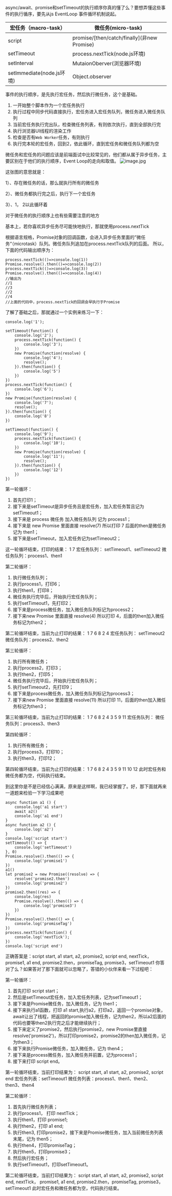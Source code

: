 async/await、promise和setTimeout的执行顺序你真的懂了么？要想弄懂这些事件的执行循序，要先从js EventLoop 事件循环机制说起。

| 宏任务（macro-task） | 微任务(micro-task) |
| ----- | ----- |
| script | promise/[then/catch/finally](非new Promise) |
| setTimeout | process.nextTick(node.js环境) |
| setInterval | MutaionOberver(浏览器环境) |
| setImmediate(node.js环境) | Object.observer |

事件的执行顺序，是先执行宏任务，然后执行微任务，这个是基础。
1. 一开始整个脚本作为一个宏任务执行
2. 执行过程中同步代码直接执行，宏任务进入宏任务队列，微任务进入微任务队列
3. 当前宏任务执行完出队，检查微任务列表，有则依次执行，直到全部执行完
4. 执行浏览器UI线程的渲染工作
5. 检查是否有`Web Worker`任务，有则执行
6. 执行完本轮的宏任务，回到2，依此循环，直到宏任务和微任务队列都为空

微任务和宏任务的问题应该是前端面试中比较常见的，他们都从属于异步任务，主要区别在于他们的执行顺序，Event Loop的走向和取值。
![image.jpg](../../images/js/eventLoop.jpg)

这张图的意思就是：

1）、存在微任务的话，那么就执行所有的微任务

2）、微任务都执行完之后，执行下一个宏任务

3）、1， 2以此循环着

对于微任务的执行顺序上也有些需要注意的地方

基本上，若你喜欢异步任务尽可能快地执行，那就使用process.nextTick

根据语言规格，Promise对象的回调函数，会进入异步任务里面的”微任务“（microtask）队列。微任务队列追加在process.nextTick队列的后面。
所以，下面的代码输出顺序为：
```
process.nextTick(()=>console.log(1))
Promise.resolve().then(()=>console.log(2))
process.nextTick(()=>console.log(3))
Promise.resolve().then(()=>console.log(4))
//输出为
//1
//3
//2
//4
//上面的代码中，process.nextTick的回调会早执行于Promise
```

了解了基础之后，那就通过一个实例来练习一下：

```
console.log('1');

setTimeout(function() {
    console.log('2');
    process.nextTick(function() {
        console.log('3');
    })
    new Promise(function(resolve) {
        console.log('4');
        resolve();
    }).then(function() {
        console.log('5')
    })
})
process.nextTick(function() {
    console.log('6');
})
new Promise(function(resolve) {
    console.log('7');
    resolve();
}).then(function() {
    console.log('8')
})

setTimeout(function() {
    console.log('9');
    process.nextTick(function() {
        console.log('10');
    })
    new Promise(function(resolve) {
        console.log('11');
        resolve();
    }).then(function() {
        console.log('12')
    })
})
```

第一轮循环：
1. 首先打印1；
2. 接下来是setTimeout是异步任务且是宏任务，加入宏任务暂且记为 setTimeout1；
3. 接下来是 process 微任务 加入微任务队列 记为 process1；
4. 接下来是 new Promise 里面直接 resolve(7) 所以打印 7 后面的then是微任务 记为 then1；
5. 接下来是setTimeout，加入宏任务记为setTimeout2；

这一轮循环结束，打印的结果： 1 7
宏任务队列： setTimeout1、setTimeout2
微任务队列：process1、then1

第二轮循环：
1. 执行微任务队列；
2. 执行process1，打印6；
3. 执行then1，打印8；
4. 微任务执行完毕后，开始执行宏任务队列；
5. 执行setTimeout1，先打印2；
6. 接下来是process微任务，加入微任务队列标记为process2；
7. 接下来new Promise 里面直接 resolve(4) 所以打印 4，后面的then加入微任务标记为then2；


第二轮循环结束，当前为止打印的结果： 1 7 6 8 2 4 
宏任务队列： setTimeout2
微任务队列：process2、then2

第三轮循环：
1. 执行所有微任务；
2. 执行process2，打印3；
3. 执行then2，打印5；
4. 微任务执行完毕后，开始执行宏任务队列；
5. 执行setTimeout2，先打印9；
6. 接下来是process微任务，加入微任务队列标记为process3；
7. 接下来new Promise 里面直接 resolve(11) 所以打印 11，后面的then加入微任务标记为then3；

第三轮循环结束，当前为止打印的结果： 1 7 6 8 2 4 3 5 9 11
宏任务队列： 
微任务队列：process3、then3

第四轮循环：
1. 执行所有微任务；
2. 执行process3，打印10；
3. 执行then3，打印12；

第四轮循环结束，当前为止打印的结果： 1 7 6 8 2 4 3 5 9 11 10 12
此时宏任务和微任务都为空，代码执行结束。

到这里你是不是已经信心满满，原来是这样啊，我已经掌握了。好，那下面就再来一道题来检验一下学习成果吧

```
async function a1 () {
    console.log('a1 start')
    await a2()
    console.log('a1 end')
}
async function a2 () {
    console.log('a2')
}
console.log('script start')
setTimeout(() => {
    console.log('setTimeout')
}, 0)
Promise.resolve().then(() => {
    console.log('promise1')
})
a1()
let promise2 = new Promise((resolve) => {
    resolve('promise2.then')
    console.log('promise2')
})
promise2.then((res) => {
    console.log(res)
    Promise.resolve().then(() => {
        console.log('promise3')
    })
})
Promise.resolve().then(() => {
    console.log('promiseTag')
})
process.nextTick(function() {
    console.log('nextTick');
})
console.log('script end')
```
正确答案是：script start, a1 start, a2,  promise2, script end, nextTick， promise1, a1 end, promise2.then，promiseTag, promise3，setTimeout1
你答对了么？如果答对了那下面就可以忽略了，答错的小伙伴来看一下过程吧：

第一轮循环：
1. 首先打印 script start；
2. 然后是setTimeout宏任务，加入宏任务列表，记为setTimeout1；
3. 接下来是Promise微任务，加入微任务，记为 then1；
4. 接下来执行a1函数，打印 a1 start,执行a2，打印a2，返回一个promise对象，await让出了线程，把返回的promise加入微任务，记为then2，所以a2后面的代码也要等then2执行完之后才能继续执行；
5. 接下来定义了promise2，然后执行promise2，new Promise里直接resolve('promise2')，所以打印promise2，promise2的then加入微任务，记为then3；
6. 接下来执行Promise微任务，加入微任务，记为 then4；
7. 接下来是process微任务，加入微任务并前置，记为process1；
8. 接下来打印 script end。

第一轮循环结束，当前打印结果为： script start, a1 start, a2,  promise2, script end
宏任务列表：setTimeout1
微任务列表：process1、then1、then2、then3、then4

第二轮循环：
1. 首先执行微任务列表；
2. 执行process1， 打印 nextTick；
3. 执行then1，打印 promise1;
4. 执行then2，打印 a1 end;
5. 执行then3, 打印promise2，接下来是Promise微任务，加入当前微任务列表末尾，记为 then5；
6. 执行then4，打印promiseTag；
6. 执行then5，打印promise3；
6. 然后执行宏任务；
7. 执行setTimeout1，打印setTimeout1。


第二轮循环结束，当前打印结果为： script start, a1 start, a2,  promise2, script end, nextTick， promise1, a1 end, promise2.then，promiseTag, promise3，setTimeout1
此时宏任务和微任务都为空，代码执行结束。
